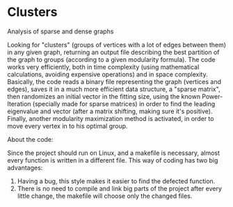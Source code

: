# Clusters
Analysis of sparse and dense graphs

Looking for "clusters" (groups of vertices with a lot of edges between them) in any given graph, returning an output file describing
the best partition of the graph to groups (according to a given modularity formula). The code works very efficiently, both in time
complexity (using mathematical calculations, avoiding expensive operations) and in space complexity.
Basically, the code reads a binary file representing the graph (vertices and edges), saves it in a much more efficient data structure, a 
"sparse matrix", then randomizes an initial vector in the fitting size, using the known Power-Iteration (specially made for sparse matrices)
in order to find the leading eigenvalue and vector (after a matrix shifting, making sure it's positive). Finally, another modularity maximization
method is activated, in order to move every vertex in to his optimal group. 

About the code:

Since the project should run on Linux, and a makefile is necessary, almost every function is written in a different file. This way of
coding has two big advantages: 
1. Having a bug, this style makes it easier to find the defected function.
2. There is no need to compile and link big parts of the project after every little change, the makefile will choose only the changed files.
